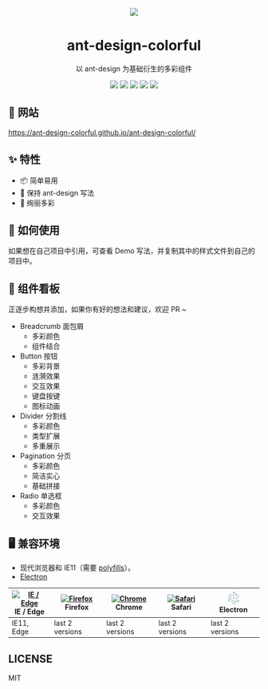 <p align="center">
  <a href="https://ant-design-colorful.github.io/ant-design-colorful/">
    <img width="200" src="https://avatars1.githubusercontent.com/u/73024040?s=200&v=4">
  </a>
</p>

<h1 align="center">ant-design-colorful</h1>

<div align="center">

以 ant-design 为基础衍生的多彩组件

[![](https://img.shields.io/badge/based%20on-ant--design-%231890ff?style=flat-square)](https://github.com/ant-design/ant-design)
[![](https://img.shields.io/badge/docs%20by-dumi-%239254de?style=flat-square)](https://github.com/umijs/dumi)
[![](https://img.shields.io/github/contributors/ant-design-colorful/ant-design-colorful?style=flat-square&color=%23389e0d)](https://github.com/ant-design-colorful/ant-design-colorful/graphs/contributors)
![](https://img.shields.io/github/last-commit/ant-design-colorful/ant-design-colorful?color=%2308979c&style=flat-square)
![](https://img.shields.io/github/stars/ant-design-colorful/ant-design-colorful?style=flat-square&color=%23ff7875)

</div>

## 📒 网站

https://ant-design-colorful.github.io/ant-design-colorful/

## ✨ 特性

- 📦 简单易用
- 🌈 保持 ant-design 写法
- 🎨 绚丽多彩

## 📍 如何使用

如果想在自己项目中引用，可查看 Demo 写法，并复制其中的样式文件到自己的项目中。

## 📐 组件看板

正逐步构想并添加，如果你有好的想法和建议，欢迎 PR ~

- Breadcrumb 面包屑
  - 多彩颜色
  - 组件结合
- Button 按钮
  - 多彩背景
  - 涟漪效果
  - 交互效果
  - 键盘按键
  - 图标动画
- Divider 分割线
  - 多彩颜色
  - 类型扩展
  - 多重展示
- Pagination 分页
  - 多彩颜色
  - 简洁实心
  - 基础拼接
- Radio 单选框
  - 多彩颜色
  - 交互效果

## 🖥 兼容环境

- 现代浏览器和 IE11（需要 [polyfills](https://ant.design/docs/react/getting-started-cn#兼容性)）。
- [Electron](https://www.electronjs.org/)

| [<img src="https://raw.githubusercontent.com/alrra/browser-logos/master/src/edge/edge_48x48.png" alt="IE / Edge" width="24px" height="24px" />](http://godban.github.io/browsers-support-badges/)<br>IE / Edge | [<img src="https://raw.githubusercontent.com/alrra/browser-logos/master/src/firefox/firefox_48x48.png" alt="Firefox" width="24px" height="24px" />](http://godban.github.io/browsers-support-badges/)<br>Firefox | [<img src="https://raw.githubusercontent.com/alrra/browser-logos/master/src/chrome/chrome_48x48.png" alt="Chrome" width="24px" height="24px" />](http://godban.github.io/browsers-support-badges/)<br>Chrome | [<img src="https://raw.githubusercontent.com/alrra/browser-logos/master/src/safari/safari_48x48.png" alt="Safari" width="24px" height="24px" />](http://godban.github.io/browsers-support-badges/)<br>Safari | [<img src="https://raw.githubusercontent.com/alrra/browser-logos/master/src/electron/electron_48x48.png" alt="Electron" width="24px" height="24px" />](http://godban.github.io/browsers-support-badges/)<br>Electron |
| -------------------------------------------------------------------------------------------------------------------------------------------------------------------------------------------------------------- | ---------------------------------------------------------------------------------------------------------------------------------------------------------------------------------------------------------------- | ------------------------------------------------------------------------------------------------------------------------------------------------------------------------------------------------------------ | ------------------------------------------------------------------------------------------------------------------------------------------------------------------------------------------------------------ | -------------------------------------------------------------------------------------------------------------------------------------------------------------------------------------------------------------------- |
| IE11, Edge                                                                                                                                                                                                     | last 2 versions                                                                                                                                                                                                  | last 2 versions                                                                                                                                                                                              | last 2 versions                                                                                                                                                                                              | last 2 versions                                                                                                                                                                                                      |

## LICENSE

MIT
